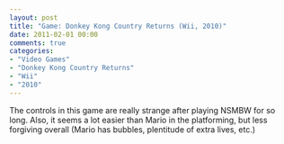 ```yaml
---
layout: post
title: "Game: Donkey Kong Country Returns (Wii, 2010)"
date: 2011-02-01 00:00
comments: true
categories:
- "Video Games"
- "Donkey Kong Country Returns"
- "Wii"
- "2010"
---
```


The controls in this game are really strange after playing NSMBW
for so long. Also, it seems a lot easier than Mario in the
platforming, but less forgiving overall (Mario has bubbles,
plentitude of extra lives, etc.)
